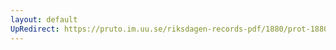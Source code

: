 ```yaml
---
layout: default
UpRedirect: https://pruto.im.uu.se/riksdagen-records-pdf/1880/prot-1880--ak--006/prot-1880--ak--006_000.pdf
---
```

